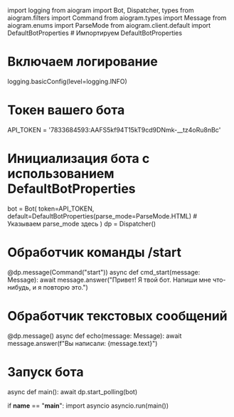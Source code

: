 
import logging
from aiogram import Bot, Dispatcher, types
from aiogram.filters import Command
from aiogram.types import Message
from aiogram.enums import ParseMode
from aiogram.client.default import DefaultBotProperties  # Импортируем DefaultBotProperties

# Включаем логирование
logging.basicConfig(level=logging.INFO)

# Токен вашего бота
API_TOKEN = '7833684593:AAFS5kf94T15kT9cd9DNmk-__tz4oRu8nBc'

# Инициализация бота с использованием DefaultBotProperties
bot = Bot(
    token=API_TOKEN,
    default=DefaultBotProperties(parse_mode=ParseMode.HTML)  # Указываем parse_mode здесь
)
dp = Dispatcher()

# Обработчик команды /start
@dp.message(Command("start"))
async def cmd_start(message: Message):
    await message.answer("Привет! Я твой бот. Напиши мне что-нибудь, и я повторю это.")

# Обработчик текстовых сообщений
@dp.message()
async def echo(message: Message):
    await message.answer(f"Вы написали: {message.text}")

# Запуск бота
async def main():
    await dp.start_polling(bot)

if __name__ == "__main__":
    import asyncio
    asyncio.run(main())
